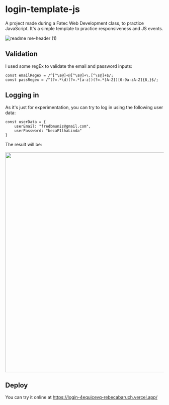 # login-template-js
A project made during a Fatec Web Development class, to practice JavaScript. It's a simple template to practice responsiveness and JS events.

![readme me-header (1)](https://user-images.githubusercontent.com/71520936/226642439-24469587-fea8-497d-83a9-4196c3582852.svg)

## Validation
I used some regEx to validate the email and password inputs:
```
const emailRegex = /^[^\s@]+@[^\s@]+\.[^\s@]+$/;
const passRegex = /^(?=.*\d)(?=.*[a-z])(?=.*[A-Z])[0-9a-zA-Z]{8,}$/;
```

## Logging in
As it's just for experimentation, you can try to log in using the following user data:
```
const userData = {
    userEmail: "fredbmuniz@gmail.com",
    userPassword: "becaF1lhaLinda"
}
```

The result will be: <br><br>
<img src="https://user-images.githubusercontent.com/71520936/226647144-465ee4ef-e570-4b36-8dd7-e8c38ccf8ffe.svg" width="700px" />

## Deploy
You can try it online at https://login-4equicevq-rebecabaruch.vercel.app/ 
